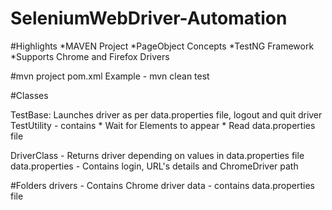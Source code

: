 # SeleniumWebDriver-Automation

#Highlights
	*MAVEN Project
	*PageObject Concepts
	*TestNG Framework
	*Supports Chrome and Firefox Drivers

#mvn project
pom.xml
Example - mvn clean test

#Classes

TestBase: Launches driver as per data.properties file, logout and quit driver
TestUtility - contains
	* Wait for Elements to appear
	* Read data.properties file

DriverClass - Returns driver depending on values in data.properties file
data.properties - Contains login, URL's details and ChromeDriver path

#Folders
drivers - Contains Chrome driver
data - contains data.properties file



